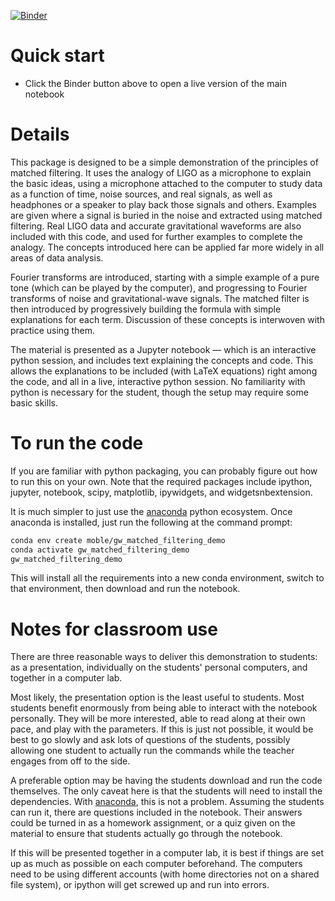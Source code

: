 [![Binder](https://mybinder.org/badge_logo.svg)](https://mybinder.org/v2/gh/moble/MatchedFiltering/binder?filepath=MatchedFiltering.ipynb)


Quick start
===========

  * Click the Binder button above to open a live version of the main notebook


Details
=======

This package is designed to be a simple demonstration of the principles of matched filtering.  It
uses the analogy of LIGO as a microphone to explain the basic ideas, using a microphone attached to
the computer to study data as a function of time, noise sources, and real signals, as well as
headphones or a speaker to play back those signals and others.  Examples are given where a signal is
buried in the noise and extracted using matched filtering.  Real LIGO data and accurate
gravitational waveforms are also included with this code, and used for further examples to complete
the analogy.  The concepts introduced here can be applied far more widely in all areas of data
analysis.

Fourier transforms are introduced, starting with a simple example of a pure tone (which can be
played by the computer), and progressing to Fourier transforms of noise and gravitational-wave
signals.  The matched filter is then introduced by progressively building the formula with simple
explanations for each term.  Discussion of these concepts is interwoven with practice using them.

The material is presented as a Jupyter notebook — which is an interactive python session, and
includes text explaining the concepts and code.  This allows the explanations to be included (with
LaTeX equations) right among the code, and all in a live, interactive python session.  No
familiarity with python is necessary for the student, though the setup may require some basic
skills.



To run the code
===============

If you are familiar with python packaging, you can probably figure out how to run this on your own.
Note that the required packages include ipython, jupyter, notebook, scipy, matplotlib, ipywidgets,
and widgetsnbextension.

It is much simpler to just use the [anaconda](https://www.anaconda.com/) python ecosystem.  Once
anaconda is installed, just run the following at the command prompt:

```bash
conda env create moble/gw_matched_filtering_demo
conda activate gw_matched_filtering_demo
gw_matched_filtering_demo
```

This will install all the requirements into a new conda environment, switch to that environment,
then download and run the notebook.


Notes for classroom use
=======================

There are three reasonable ways to deliver this demonstration to students: as a presentation,
individually on the students' personal computers, and together in a computer lab.

Most likely, the presentation option is the least useful to students.  Most students benefit
enormously from being able to interact with the notebook personally.  They will be more interested,
able to read along at their own pace, and play with the parameters.  If this is just not possible,
it would be best to go slowly and ask lots of questions of the students, possibly allowing one
student to actually run the commands while the teacher engages from off to the side.

A preferable option may be having the students download and run the code themselves.  The only
caveat here is that the students will need to install the dependencies.  With
[anaconda](https://www.anaconda.com/), this is not a problem.  Assuming the students can run it,
there are questions included in the notebook.  Their answers could be turned in as a homework
assignment, or a quiz given on the material to ensure that students actually go through the
notebook.

If this will be presented together in a computer lab, it is best if things are set up as much as
possible on each computer beforehand.  The computers need to be using different accounts (with home
directories not on a shared file system), or ipython will get screwed up and run into errors.
